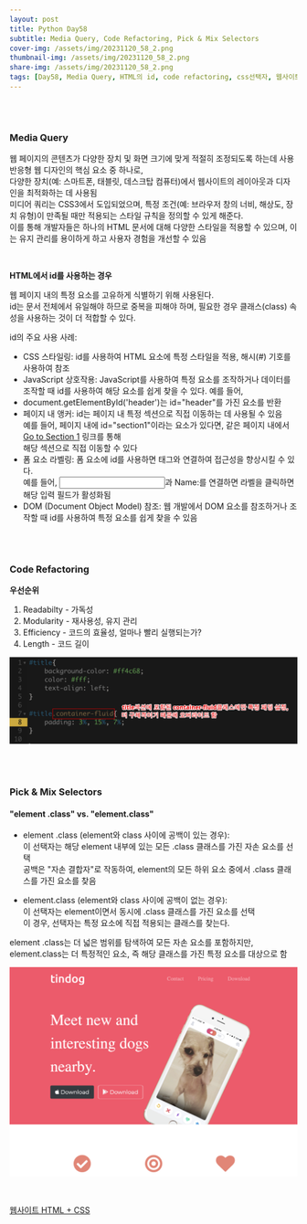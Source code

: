 ```yaml
---
layout: post
title: Python Day58
subtitle: Media Query, Code Refactoring, Pick & Mix Selectors
cover-img: /assets/img/20231120_58_2.png
thumbnail-img: /assets/img/20231120_58_2.png
share-img: /assets/img/20231120_58_2.png
tags: [Day58, Media Query, HTML의 id, code refactoring, css선택자, 웹사이트, 프론트엔드]
---
```

       
<br><br>
  
### Media Query  
웹 페이지의 콘텐츠가 다양한 장치 및 화면 크기에 맞게 적절히 조정되도록 하는데 사용반응형 웹 디자인의 핵심 요소 중 하나로,   
다양한 장치(예: 스마트폰, 태블릿, 데스크탑 컴퓨터)에서 웹사이트의 레이아웃과 디자인을 최적화하는 데 사용됨  
미디어 쿼리는 CSS3에서 도입되었으며, 특정 조건(예: 브라우저 창의 너비, 해상도, 장치 유형)이 만족될 때만 적용되는 스타일 규칙을 정의할 수 있게 해준다.   
이를 통해 개발자들은 하나의 HTML 문서에 대해 다양한 스타일을 적용할 수 있으며, 이는 유지 관리를 용이하게 하고 사용자 경험을 개선할 수 있음  

<br>

**HTML에서 id를 사용하는 경우**  
  
웹 페이지 내의 특정 요소를 고유하게 식별하기 위해 사용된다.  
id는 문서 전체에서 유일해야 하므로 중복을 피해야 하며, 필요한 경우 클래스(class) 속성을 사용하는 것이 더 적합할 수 있다.  
  
id의 주요 사용 사례:  
- CSS 스타일링: id를 사용하여 HTML 요소에 특정 스타일을 적용, 해시(#) 기호를 사용하여 참조  
- JavaScript 상호작용: JavaScript를 사용하여 특정 요소를 조작하거나 데이터를 조작할 때 id를 사용하여 해당 요소를 쉽게 찾을 수 있다. 예를 들어,  
- document.getElementById('header')는 id="header"를 가진 요소를 반환  
- 페이지 내 앵커: id는 페이지 내 특정 섹션으로 직접 이동하는 데 사용될 수 있음  
예를 들어, 페이지 내에 id="section1"이라는 요소가 있다면, 같은 페이지 내에서 <a href="#section1">Go to Section 1</a> 링크를 통해  
해당 섹션으로 직접 이동할 수 있다  
- 폼 요소 라벨링: 폼 요소에 id를 사용하면 <label> 태그와 연결하여 접근성을 향상시킬 수 있다.  
예를 들어, <input type="text" id="name">과 <label for="name">Name:</label>를 연결하면 라벨을 클릭하면 해당 입력 필드가 활성화됨  
- DOM (Document Object Model) 참조: 웹 개발에서 DOM 요소를 참조하거나 조작할 때 id를 사용하여 특정 요소를 쉽게 찾을 수 있음  

<br><br>
  
### Code Refactoring  
  
**우선순위**  
  
1. Readabilty - 가독성  
2. Modularity - 재사용성, 유지 관리  
3. Efficiency - 코드의 효율성, 얼마나 빨리 실행되는가?  
4. Length - 코드 길이
   
![1](/assets/img/20231120_58_1.png)  

<br><br>
  
### Pick & Mix Selectors  
  
<h4>"element  .class"   vs.   "element.class"</h4>  
  
- element .class (element와 class 사이에 공백이 있는 경우):  
이 선택자는 해당 element 내부에 있는 모든 .class 클래스를 가진 자손 요소를 선택   
공백은 "자손 결합자"로 작동하여, element의 모든 하위 요소 중에서 .class 클래스를 가진 요소를 찾음  
  
- element.class (element와 class 사이에 공백이 없는 경우):  
이 선택자는 element이면서 동시에 .class 클래스를 가진 요소를 선택  
이 경우, 선택자는 특정 요소에 직접 적용되는 클래스를 찾는다.  
  
element .class는 더 넓은 범위를 탐색하여 모든 자손 요소를 포함하지만, element.class는 더 특정적인 요소, 즉 해당 클래스를 가진 특정 요소를 대상으로 함  
  
![2](/assets/img/20231120_58_2.png)  

<br>
  
[웹사이트 HTML + CSS](https://github.com/DahnaKim/dahnaKim.github.io/tree/master/assets/tindog)  

<br>
